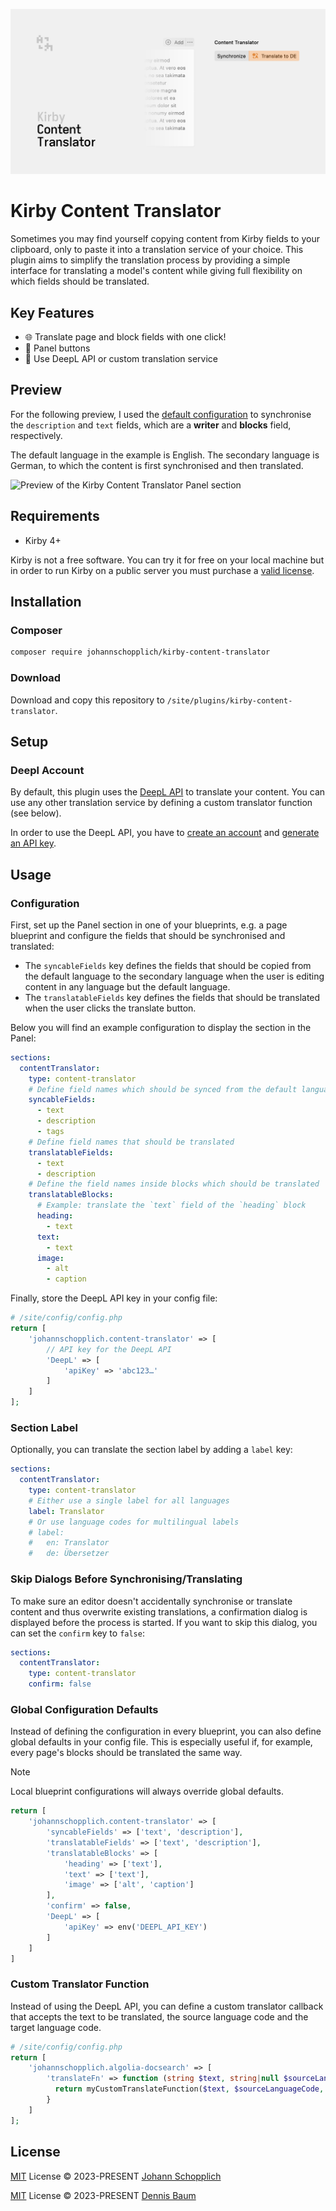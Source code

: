 ![Kirby Content Translator](./.github/kirby-content-translator.png)

# Kirby Content Translator

Sometimes you may find yourself copying content from Kirby fields to your clipboard, only to paste it into a translation service of your choice. This plugin aims to simplify the translation process by providing a simple interface for translating a model's content while giving full flexibility on which fields should be translated.

## Key Features

- 🌐 Translate page and block fields with one click!
- 🌝 Panel buttons
- 🧩 Use DeepL API or custom translation service

## Preview

For the following preview, I used the [default configuration](#configuration) to synchronise the `description` and `text` fields, which are a **writer** and **blocks** field, respectively.

The default language in the example is English. The secondary language is German, to which the content is first synchronised and then translated.

![Preview of the Kirby Content Translator Panel section](./.github/panel-preview.gif)

## Requirements

- Kirby 4+

Kirby is not a free software. You can try it for free on your local machine but in order to run Kirby on a public server you must purchase a [valid license](https://getkirby.com/buy).

## Installation

### Composer

```bash
composer require johannschopplich/kirby-content-translator
```

### Download

Download and copy this repository to `/site/plugins/kirby-content-translator`.

## Setup

### Deepl Account

By default, this plugin uses the [DeepL API](https://www.deepl.com) to translate your content. You can use any other translation service by defining a custom translator function (see below).

In order to use the DeepL API, you have to [create an account](https://www.deepl.com/de/pro-api) and [generate an API key](https://www.deepl.com/de/account/summary).

## Usage

### Configuration

First, set up the Panel section in one of your blueprints, e.g. a page blueprint and configure the fields that should be synchronised and translated:

- The `syncableFields` key defines the fields that should be copied from the default language to the secondary language when the user is editing content in any language but the default language.
- The `translatableFields` key defines the fields that should be translated when the user clicks the translate button.

Below you will find an example configuration to display the section in the Panel:

```yml
sections:
  contentTranslator:
    type: content-translator
    # Define field names which should be synced from the default language to other languages
    syncableFields:
      - text
      - description
      - tags
    # Define field names that should be translated
    translatableFields:
      - text
      - description
    # Define the field names inside blocks which should be translated
    translatableBlocks:
      # Example: translate the `text` field of the `heading` block
      heading:
        - text
      text:
        - text
      image:
        - alt
        - caption
```

Finally, store the DeepL API key in your config file:

```php
# /site/config/config.php
return [
    'johannschopplich.content-translator' => [
        // API key for the DeepL API
        'DeepL' => [
            'apiKey' => 'abc123…'
        ]
    ]
];
```

### Section Label

Optionally, you can translate the section label by adding a `label` key:

```yml
sections:
  contentTranslator:
    type: content-translator
    # Either use a single label for all languages
    label: Translator
    # Or use language codes for multilingual labels
    # label:
    #   en: Translator
    #   de: Übersetzer
```

### Skip Dialogs Before Synchronising/Translating

To make sure an editor doesn't accidentally synchronise or translate content and thus overwrite existing translations, a confirmation dialog is displayed before the process is started. If you want to skip this dialog, you can set the `confirm` key to `false`:

```yml
sections:
  contentTranslator:
    type: content-translator
    confirm: false
```

### Global Configuration Defaults

Instead of defining the configuration in every blueprint, you can also define global defaults in your config file. This is especially useful if, for example, every page's blocks should be translated the same way.

> [!NOTE]
> Local blueprint configurations will always override global defaults.

```php
return [
    'johannschopplich.content-translator' => [
        'syncableFields' => ['text', 'description'],
        'translatableFields' => ['text', 'description'],
        'translatableBlocks' => [
            'heading' => ['text'],
            'text' => ['text'],
            'image' => ['alt', 'caption']
        ],
        'confirm' => false,
        'DeepL' => [
            'apiKey' => env('DEEPL_API_KEY')
        ]
    ]
]
```

### Custom Translator Function

Instead of using the DeepL API, you can define a custom translator callback that accepts the text to be translated, the source language code and the target language code.

```php
# /site/config/config.php
return [
    'johannschopplich.algolia-docsearch' => [
        'translateFn' => function (string $text, string|null $sourceLanguageCode, string $targetLanguageCode) {
          return myCustomTranslateFunction($text, $sourceLanguageCode, $targetLanguageCode);
        }
    ]
];
```

## License

[MIT](./LICENSE) License © 2023-PRESENT [Johann Schopplich](https://github.com/johannschopplich)

[MIT](./LICENSE) License © 2023-PRESENT [Dennis Baum](https://github.com/dennisbaum)
